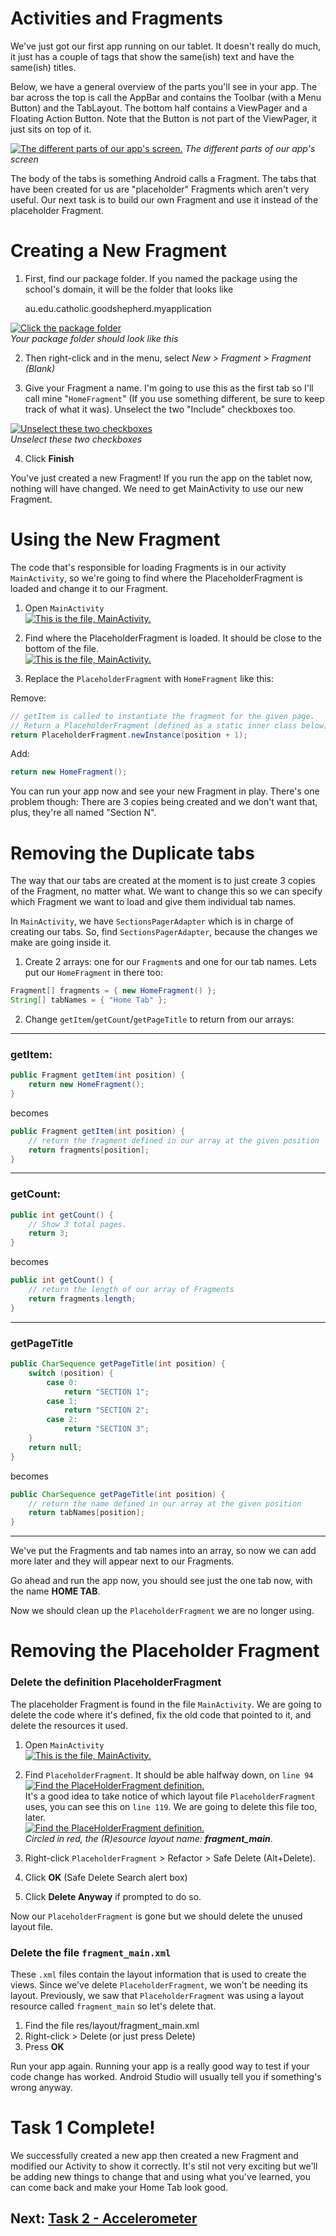Activities and Fragments
========================

We've just got our first app running on our tablet. It doesn't really do much, it just has a couple of tags that show the same(ish) text and have the same(ish) titles.

Below, we have a general overview of the parts you'll see in your app. The bar across the top is call the AppBar and contains the Toolbar (with a Menu Button) and the TabLayout. The bottom half contains a ViewPager and a Floating Action Button. Note that the Button is not part of the ViewPager, it just sits on top of it.

[![The different parts of our app's screen.](images/app_parts.png)](images/app_parts.png)
*The different parts of our app's screen*

The body of the tabs is something Android calls a Fragment. The tabs that have been created for us are "placeholder" Fragments which aren't very useful. Our next task is to build our own Fragment and use it instead of the placeholder Fragment.

# Creating a New Fragment

1) First, find our package folder. If you named the package using the school's domain, it will be the folder that looks like 

    au.edu.catholic.goodshepherd.myapplication

[![Click the package folder](images/click_package.png)](images/click_package.png)  
*Your package folder should look like this*

2) Then right-click and in the menu, select *New > Fragment > Fragment (Blank)*

3) Give your Fragment a name. I'm going to use this as the first tab so I'll call mine "`HomeFragment`" (If you use something different, be sure to keep track of what it was). Unselect the two "Include" checkboxes too. 

[![Unselect these two checkboxes](images/fragment_configure_component.png)](images/fragment_configure_component.png)  
*Unselect these two checkboxes*

4) Click **Finish**

You've just created a new Fragment! If you run the app on the tablet now, nothing will have changed. We need to get MainActivity to use our new Fragment.

# Using the New Fragment

The code that's responsible for loading Fragments is in our activity `MainActivity`, so we're going to find where the PlaceholderFragment is loaded and change it to our Fragment.

1) Open `MainActivity`  
[![This is the file, `MainActivity`.](images/project_view_main_activity.png)](images/project_view_main_activity.png)  

2) Find where the PlaceholderFragment is loaded. It should be close to the bottom of the file.  
[![This is the file, `MainActivity`.](images/load_placeholder_fragment.png)](images/load_placeholder_fragment.png)  


3) Replace the `PlaceholderFragment` with `HomeFragment` like this:

Remove:

```java
// getItem is called to instantiate the fragment for the given page.
// Return a PlaceholderFragment (defined as a static inner class below).
return PlaceholderFragment.newInstance(position + 1);
```

Add:

```java
return new HomeFragment();
```

You can run your app now and see your new Fragment in play. There's one problem though: There are 3 copies being created and we don't want that, plus, they're all named "Section N".

# Removing the Duplicate tabs

The way that our tabs are created at the moment is to just create 3 copies of the Fragment, no matter what. We want to change this so we can specify which Fragment we want to load and give them individual tab names.

In `MainActivity`, we have `SectionsPagerAdapter` which is in charge of creating our tabs. So, find `SectionsPagerAdapter`, because the changes we make are going inside it.

1) Create 2 arrays: one for our `Fragment`s and one for our tab names. Lets put our `HomeFragment` in there too:

```java
Fragment[] fragments = { new HomeFragment() };
String[] tabNames = { "Home Tab" };
```

2) Change `getItem`/`getCount`/`getPageTitle` to return from our arrays:

---
### getItem:
```java
public Fragment getItem(int position) {
    return new HomeFragment();
}
```
becomes
```java
public Fragment getItem(int position) {
    // return the fragment defined in our array at the given position
    return fragments[position];
}
```

---
### getCount:

```java
public int getCount() {
    // Show 3 total pages.
    return 3;
}
```
becomes
```java
public int getCount() {
    // return the length of our array of Fragments 
    return fragments.length;
}
```

---
### getPageTitle
```java
public CharSequence getPageTitle(int position) {
    switch (position) {
        case 0:
            return "SECTION 1";
        case 1:
            return "SECTION 2";
        case 2:
            return "SECTION 3";
    }
    return null;
}
```
becomes
```java
public CharSequence getPageTitle(int position) {
    // return the name defined in our array at the given position
    return tabNames[position];
}
```

---

We've put the Fragments and tab names into an array, so now we can add more later and they will appear next to our Fragments.

Go ahead and run the app now, you should see just the one tab now, with the name **HOME TAB**.

Now we should clean up the `PlaceholderFragment` we are no longer using.

# Removing the Placeholder Fragment

### Delete the definition PlaceholderFragment

The placeholder Fragment is found in the file `MainActivity`. We are going to delete the code where it's defined, fix the old code that pointed to it, and delete the resources it used.

1) Open `MainActivity`  
[![This is the file, `MainActivity`.](images/project_view_main_activity.png)](images/project_view_main_activity.png)  

2) Find `PlaceholderFragment`. It should be able halfway down, on `line 94`  
[![Find the PlaceHolderFragment definition.](images/placeholder_fragment.png)](images/placeholder_fragment.png)  
It's a good idea to take notice of which layout file `PlaceholderFragment` uses, you can see this on `line 119`. We are going to delete this file too, later.  
[![Find the PlaceHolderFragment definition.](images/fragment_main_name.png)](images/fragment_main_name.png)  
*Circled in red, the (R)esource layout name: **fragment_main***.


3) Right-click `PlaceholderFragment` > Refactor > Safe Delete (Alt+Delete).  

4) Click **OK** (Safe Delete Search alert box)

5) Click **Delete Anyway** if prompted to do so.

Now our `PlaceholderFragment` is gone but we should delete the unused layout file.

### Delete the file `fragment_main.xml`

These `.xml` files contain the layout information that is used to create the views. Since we've delete `PlaceholderFragment`, we won't be needing its layout. Previously, we saw that `PlaceholderFragment` was using a layout resource called `fragment_main` so let's delete that. 

1) Find the file res/layout/fragment_main.xml
2) Right-click > Delete (or just press Delete)
3) Press **OK**

Run your app again. Running your app is a really good way to test if your code change has worked. Android Studio will usually tell you if something's wrong anyway.

# Task 1 Complete!

We successfully created a new app then created a new Fragment and modified our Activity to show it correctly. It's stil not very exciting but we'll be adding new things to change that and using what you've learned, you can come back and make your Home Tab look good.

## Next: [Task 2 - Accelerometer](task2_accelerometer.md)